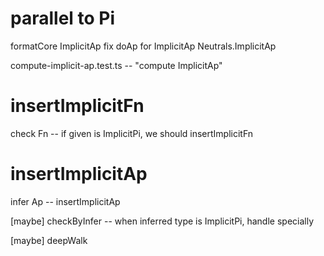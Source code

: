 # parallel to Pi

formatCore ImplicitAp
fix doAp for ImplicitAp
Neutrals.ImplicitAp

compute-implicit-ap.test.ts -- "compute ImplicitAp"

# insertImplicitFn

check Fn -- if given is ImplicitPi, we should insertImplicitFn

# insertImplicitAp

infer Ap -- insertImplicitAp

[maybe] checkByInfer -- when inferred type is ImplicitPi, handle specially

[maybe] deepWalk
